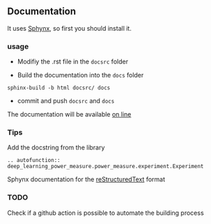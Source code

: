 ## Documentation

It uses [Sphynx](https://www.sphinx-doc.org/en/master/), so first you should install it. 


### usage

- Modifiy the .rst file in the `docsrc` folder

- Build the documentation into the `docs` folder
```
sphinx-build -b html docsrc/ docs
```

- commit and push `docsrc` and `docs`


The documentation will be available [on line](https://greenai-uppa.github.io/IAPowerMeter/)

### Tips

Add the docstring from the library
```
.. autofunction:: deep_learning_power_measure.power_measure.experiment.Experiment
```

Sphynx documentation for the [reStructuredText](https://www.sphinx-doc.org/en/master/usage/restructuredtext/index.html) format

### TODO 

Check if a github action is possible to automate the building process
